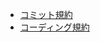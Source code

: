 - [コミット規約](https://github.com/MaxMEllon/InfoExpr2/wiki/%E3%82%B3%E3%83%9F%E3%83%83%E3%83%88%E8%A6%8F%E7%B4%84)
- [コーディング規約](https://github.com/MaxMEllon/InfoExpr2/wiki/%E3%82%B3%E3%83%BC%E3%83%87%E3%82%A3%E3%83%B3%E3%82%B0%E8%A6%8F%E7%B4%84)
